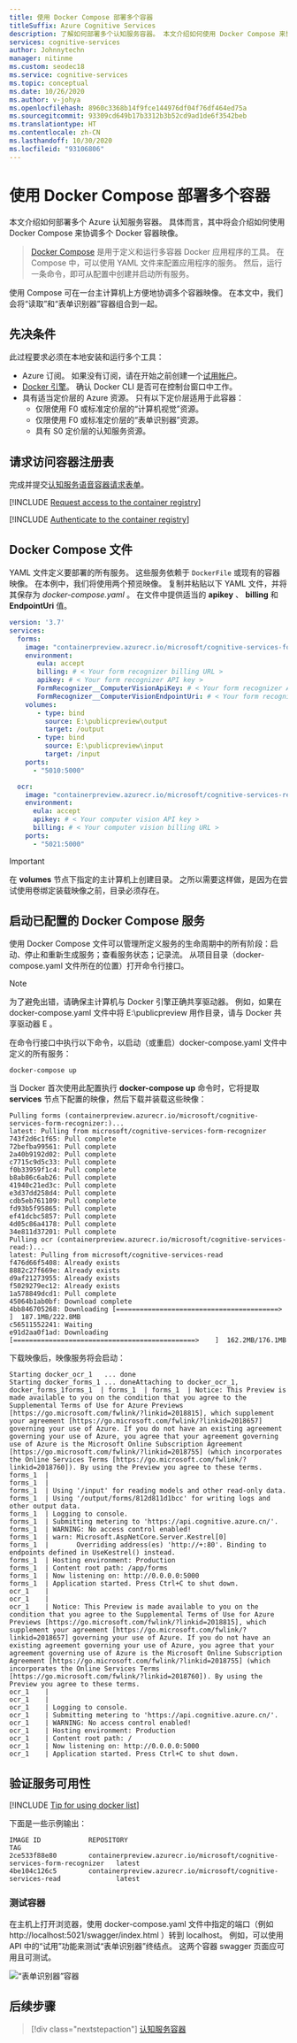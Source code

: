 ```yaml
---
title: 使用 Docker Compose 部署多个容器
titleSuffix: Azure Cognitive Services
description: 了解如何部署多个认知服务容器。 本文介绍如何使用 Docker Compose 来协调多个 Docker 容器映像。
services: cognitive-services
author: Johnnytechn
manager: nitinme
ms.custom: seodec18
ms.service: cognitive-services
ms.topic: conceptual
ms.date: 10/26/2020
ms.author: v-johya
ms.openlocfilehash: 8960c3368b14f9fce144976df04f76df464ed75a
ms.sourcegitcommit: 93309cd649b17b3312b3b52cd9ad1de6f3542beb
ms.translationtype: HT
ms.contentlocale: zh-CN
ms.lasthandoff: 10/30/2020
ms.locfileid: "93106806"
---
```

# <a name="use-docker-compose-to-deploy-multiple-containers"></a>使用 Docker Compose 部署多个容器

本文介绍如何部署多个 Azure 认知服务容器。 具体而言，其中将会介绍如何使用 Docker Compose 来协调多个 Docker 容器映像。

> [Docker Compose](https://docs.docker.com/compose/) 是用于定义和运行多容器 Docker 应用程序的工具。 在 Compose 中，可以使用 YAML 文件来配置应用程序的服务。 然后，运行一条命令，即可从配置中创建并启动所有服务。

使用 Compose 可在一台主计算机上方便地协调多个容器映像。 在本文中，我们会将“读取”和“表单识别器”容器组合到一起。

## <a name="prerequisites"></a>先决条件

此过程要求必须在本地安装和运行多个工具：

* Azure 订阅。 如果没有订阅，请在开始之前创建一个[试用帐户](https://www.azure.cn/pricing/details/cognitive-services)。
* [Docker 引擎](https://www.docker.com/products/docker-engine)。 确认 Docker CLI 是否可在控制台窗口中工作。
* 具有适当定价层的 Azure 资源。 只有以下定价层适用于此容器：
  * 仅限使用 F0 或标准定价层的“计算机视觉”资源。
  * 仅限使用 F0 或标准定价层的“表单识别器”资源。
  * 具有 S0 定价层的认知服务资源。

## <a name="request-access-to-the-container-registry"></a>请求访问容器注册表

完成并提交[认知服务语音容器请求表单](https://aka.ms/speechcontainerspreview/)。 

[!INCLUDE [Request access to the container registry](../../../includes/cognitive-services-containers-request-access-only.md)]

[!INCLUDE [Authenticate to the container registry](../../../includes/cognitive-services-containers-access-registry.md)]

## <a name="docker-compose-file"></a>Docker Compose 文件

YAML 文件定义要部署的所有服务。 这些服务依赖于 `DockerFile` 或现有的容器映像。 在本例中，我们将使用两个预览映像。 复制并粘贴以下 YAML 文件，并将其保存为 *docker-compose.yaml* 。 在文件中提供适当的 **apikey** 、 **billing** 和 **EndpointUri** 值。

```yaml
version: '3.7'
services:
  forms:
    image: "containerpreview.azurecr.io/microsoft/cognitive-services-form-recognizer"
    environment:
       eula: accept
       billing: # < Your form recognizer billing URL >
       apikey: # < Your form recognizer API key >
       FormRecognizer__ComputerVisionApiKey: # < Your form recognizer API key >
       FormRecognizer__ComputerVisionEndpointUri: # < Your form recognizer URI >
    volumes:
       - type: bind
         source: E:\publicpreview\output
         target: /output
       - type: bind
         source: E:\publicpreview\input
         target: /input
    ports:
      - "5010:5000"

  ocr:
    image: "containerpreview.azurecr.io/microsoft/cognitive-services-read"
    environment:
      eula: accept
      apikey: # < Your computer vision API key >
      billing: # < Your computer vision billing URL >
    ports:
      - "5021:5000"
```

> [!IMPORTANT]
> 在 **volumes** 节点下指定的主计算机上创建目录。 之所以需要这样做，是因为在尝试使用卷绑定装载映像之前，目录必须存在。

## <a name="start-the-configured-docker-compose-services"></a>启动已配置的 Docker Compose 服务

使用 Docker Compose 文件可以管理所定义服务的生命周期中的所有阶段：启动、停止和重新生成服务；查看服务状态；记录流。 从项目目录（docker-compose.yaml 文件所在的位置）打开命令行接口。

> [!NOTE]
> 为了避免出错，请确保主计算机与 Docker 引擎正确共享驱动器。 例如，如果在 docker-compose.yaml 文件中将 E:\publicpreview 用作目录，请与 Docker 共享驱动器 E 。

在命令行接口中执行以下命令，以启动（或重启）docker-compose.yaml 文件中定义的所有服务：

```console
docker-compose up
```

当 Docker 首次使用此配置执行 **docker-compose up** 命令时，它将提取 **services** 节点下配置的映像，然后下载并装载这些映像：

```console
Pulling forms (containerpreview.azurecr.io/microsoft/cognitive-services-form-recognizer:)...
latest: Pulling from microsoft/cognitive-services-form-recognizer
743f2d6c1f65: Pull complete
72befba99561: Pull complete
2a40b9192d02: Pull complete
c7715c9d5c33: Pull complete
f0b33959f1c4: Pull complete
b8ab86c6ab26: Pull complete
41940c21ed3c: Pull complete
e3d37dd258d4: Pull complete
cdb5eb761109: Pull complete
fd93b5f95865: Pull complete
ef41dcbc5857: Pull complete
4d05c86a4178: Pull complete
34e811d37201: Pull complete
Pulling ocr (containerpreview.azurecr.io/microsoft/cognitive-services-read:)...
latest: Pulling from microsoft/cognitive-services-read
f476d66f5408: Already exists
8882c27f669e: Already exists
d9af21273955: Already exists
f5029279ec12: Already exists
1a578849dcd1: Pull complete
45064b1ab0bf: Download complete
4bb846705268: Downloading [=========================================>         ]  187.1MB/222.8MB
c56511552241: Waiting
e91d2aa0f1ad: Downloading [==============================================>    ]  162.2MB/176.1MB
```

下载映像后，映像服务将会启动：

```console
Starting docker_ocr_1   ... done
Starting docker_forms_1 ... doneAttaching to docker_ocr_1, docker_forms_1forms_1  | forms_1  | forms_1  | Notice: This Preview is made available to you on the condition that you agree to the Supplemental Terms of Use for Azure Previews [https://go.microsoft.com/fwlink/?linkid=2018815], which supplement your agreement [https://go.microsoft.com/fwlink/?linkid=2018657] governing your use of Azure. If you do not have an existing agreement governing your use of Azure, you agree that your agreement governing use of Azure is the Microsoft Online Subscription Agreement [https://go.microsoft.com/fwlink/?linkid=2018755] (which incorporates the Online Services Terms [https://go.microsoft.com/fwlink/?linkid=2018760]). By using the Preview you agree to these terms.
forms_1  | 
forms_1  | 
forms_1  | Using '/input' for reading models and other read-only data.
forms_1  | Using '/output/forms/812d811d1bcc' for writing logs and other output data.
forms_1  | Logging to console.
forms_1  | Submitting metering to 'https://api.cognitive.azure.cn/'.
forms_1  | WARNING: No access control enabled!
forms_1  | warn: Microsoft.AspNetCore.Server.Kestrel[0]
forms_1  |       Overriding address(es) 'http://+:80'. Binding to endpoints defined in UseKestrel() instead.
forms_1  | Hosting environment: Production
forms_1  | Content root path: /app/forms
forms_1  | Now listening on: http://0.0.0.0:5000
forms_1  | Application started. Press Ctrl+C to shut down.
ocr_1    | 
ocr_1    | 
ocr_1    | Notice: This Preview is made available to you on the condition that you agree to the Supplemental Terms of Use for Azure Previews [https://go.microsoft.com/fwlink/?linkid=2018815], which supplement your agreement [https://go.microsoft.com/fwlink/?linkid=2018657] governing your use of Azure. If you do not have an existing agreement governing your use of Azure, you agree that your agreement governing use of Azure is the Microsoft Online Subscription Agreement [https://go.microsoft.com/fwlink/?linkid=2018755] (which incorporates the Online Services Terms [https://go.microsoft.com/fwlink/?linkid=2018760]). By using the Preview you agree to these terms.
ocr_1    |
ocr_1    | 
ocr_1    | Logging to console.
ocr_1    | Submitting metering to 'https://api.cognitive.azure.cn/'.
ocr_1    | WARNING: No access control enabled!
ocr_1    | Hosting environment: Production
ocr_1    | Content root path: /
ocr_1    | Now listening on: http://0.0.0.0:5000
ocr_1    | Application started. Press Ctrl+C to shut down.
```

## <a name="verify-the-service-availability"></a>验证服务可用性

[!INCLUDE [Tip for using docker list](../../../includes/cognitive-services-containers-docker-list-tip.md)]

下面是一些示例输出：

```
IMAGE ID            REPOSITORY                                                                 TAG
2ce533f88e80        containerpreview.azurecr.io/microsoft/cognitive-services-form-recognizer   latest
4be104c126c5        containerpreview.azurecr.io/microsoft/cognitive-services-read              latest
```

### <a name="test-containers"></a>测试容器

在主机上打开浏览器，使用 docker-compose.yaml 文件中指定的端口（例如 http://localhost:5021/swagger/index.html ）转到 localhost。 例如，可以使用 API 中的“试用”功能来测试“表单识别器”终结点。 这两个容器 swagger 页面应可用且可测试。

![“表单识别器”容器](./media/form-recognizer-swagger-page.png)

## <a name="next-steps"></a>后续步骤

> [!div class="nextstepaction"]
> [认知服务容器](../cognitive-services-container-support.md)

